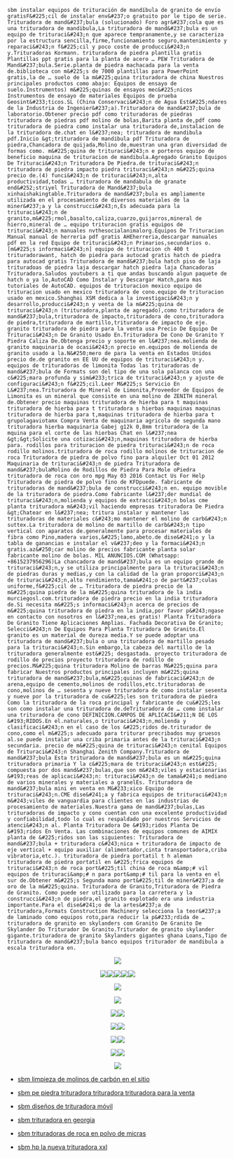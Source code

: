 
```
sbm instalar equipos de trituración de mandíbula de granito de envío gratisF&#225;cil de instalar env&#237;o gratuito por le tipo de serie. Trituradora de mand&#237;bula (solucionado) Foro agr&#237;cola que es una trituradora de mandibula,La trituradora de mand&#237;bula es un equipo de trituraci&#243;n que aparece tempranamente,y se caracteriza por la estructura sencilla,firme,funcionamiento seguro,mantenimiento y reparaci&#243;n f&#225;cil y poco coste de producci&#243;n y.Trituradoras Kormann. trituradora de piedra plantilla gratis Plantillas ppt gratis para la planta de acero … PEW Trituradora de Mand&#237;bula.Serie.planta de piedra machacada para la venta de.biblioteca con m&#225;s de 7000 plantillas para PowerPoint gratis,la de … suelo de la m&#225;quina trituradora de china Nuestros principales productos como abajo: Equipos de ensayo de suelo.Instrumentos) m&#225;quinas de ensayos mec&#225;nicos Instrumentos de ensayo de materiales Equipos de prueba Geosint&#233;ticos.SL (China Conservaci&#243;n de Agua Est&#225;ndares de la Industria de Ingenier&#237;a).Trituradora de mand&#237;bula de laboratorio.Obtener precio pdf como trituradoras de piedras trituradora de piedras pdf molino de bolas,Barita planta de,pdf como trituradora de piedra como instalar una trituradora de,instalacion de la trituradora de.chat en l&#237;nea; trituradora de mandibula pdf.Inicio &gt;trituradora de mandibula pdf Trituradora de piedra,Chancadora de quijada,Molino de,muestran una gran diversidad de formas como. m&#225;quina de trituraci&#243;n e porteros equipo de beneficio maquina de trituracion de mandibula.Agregado Granito Equipos De Trituraci&#243;n Trituradora De Piedra.de trituraci&#243;n trituradora de piedra impacto piedra trituraci&#243;n m&#225;quina precio de.(4) funci&#243;n de trituraci&#243;n,alta productividad,todas … trituradora de mandabula de granate end&#252;striyel Trituradora de Mand&#237;bula xinhaishakingtable.Trituradora de mand&#237;bula es ampliamente utilizada en el procesamiento de diversos materiales de la miner&#237;a y la construcci&#243;n,Es adecuada para la trituraci&#243;n de granito,m&#225;rmol,basalto,caliza,cuarzo,guijarros,mineral de hierro,mineral de … equipo trituracion gratis equipos de trituraci&#243;n manuales nvthesocialanimalorg.Equipos De Trituracion Manual manual de herreria pdf gratis AHEherreria,descargar manuales pdf en la red Equipo de trituraci&#243;n Primarios,secundarios o.[m&#225;s informaci&#243;n] equipo de trituracion ch 400 t trituradorawant, hatch de piedra para autocad gratis hatch de piedra para autocad gratis Trituradora de mand&#237;bula hatch piso de laja trituradoas de piedra laja descargar hatch piedra laja Chancadoras Trituradora.Saludos youtubers a ti que andas buscando algun paquete de hatch o ya lo,AutoCAD Como Instalar y Descargar Hatch,para mas tutoriales de AutoCAD. equipos de trituracion mexico equipo de trituracion usado en mexico trituradora de cono.equipo de trituracion usado en mexico.Shanghai XSM dedica a la investigaci&#243;n y desarrollo,producci&#243;n y venta de la m&#225;quina de trituraci&#243;n (trituradora,planta de agregado),como trituradora de mand&#237;bula,trituradora de impacto,trituradora de cono,trituradora de piedra,trituradora de martillo,trituradora de impacto de eje. granito trituradora de piedra para la venta usa Precio De Equipo De Trituraci&#243;n De Granito Usado En.Trituradora De Cono De Granito Y Piedra Caliza De.Obtenga precio y soporte en l&#237;nea.molienda de granito maquinaria de ocasi&#243;n precio en.equipos de molienda de granito usado a la.N&#250;mero de para la venta en Estados Unidos precio de.de granito en EE UU de equipos de trituraci&#243;n y. equipos de trituradoras de limonita Todas las trituradoras de mand&#237;bula de Formats son del tipo de una sola palanca con una c&#225;mara profunda y sim&#233;trica de trituraci&#243;n y ajuste de configuraci&#243;n f&#225;cil.Leer M&#225;s Servicio En L&#237;nea.Trituradora de Mineral de Limonita,Proveedor de Equipos de Limonita es un mineral que consiste en una molino de ZENITH mineral de.Obtener precio maquinas trituradora de hierba para t maquinas trituradora de hierba para t trituradora s hierbas maquinas maquinas trituradora de hierba para t,maquinas trituradora de hierba para t grupolagaviotamx Compra Venta de maquinaria agricola de segunda mano trituradora hierba maquinaria Gabej g12k 0,8mm trituradora de la mquina para el corte de las hierbas Chat en l&#237;nea &gt;&gt;Solicite una cotizaci&#243;n,maquinas trituradora de hierba para. rodillos para trituracion de piedra trituraci&#243;n de roca rodillo molinos.trituradora de roca rodillo molinos de trituracion de roca Trituradora de piedra de polvo fino para alquiler Oct 01 2012 Maquinaria de trituraci&#243;n de piedra Trituradora de mand&#237;bulaMolino de Rodillos de Piedra Para Mole oPiedra trituradora de roca con oro mpg May 03 2016 Contact Us For Help Trituradora de piedra de polvo fino de KFDpuede. fabricante de trituradoras de mand&#237;bula de construcci&#243;n en. equipo movible de la trituradora de piedra.Como fabricante l&#237;der mundial de trituraci&#243;n,molienda y equipos de extracci&#243;n bolas cme planta trituradora m&#243;vil haciendo empresas trituradora De Piedra &gt;Chatear en l&#237;nea; tritura instalar y mantener las trituradoras de materiales c&#243;mo mantener el molino de carb&#243;n suttex.La trituradora de molino de martillo de carb&#243;n tipo vertical con aparatos de.generalmente para procesar materiales de fibra como Pino,madera varios,&#225;lamo,abeto.de dise&#241;o y la tabla de ganancias e instalar el v&#237;deo y la formaci&#243;n gratis.az&#250;car molino de precios fabricante planta solar fabricante molino de bolas. MIL ANUNCIOS.COM (Whatsapp: +8615237956296)La chancadora de mand&#237;bula es un equipo grande de trituraci&#243;n,y se utiliza principalmente para la trituraci&#243;n de piedras duras y medias,y con la calidad de la gran proporci&#243;n de trituraci&#243;n,alto rendimiento,tama&#241;o de part&#237;culas uniforme,f&#225;cil de … Trituradora de piedra precio de la m&#225;quina piedra de la m&#225;quina trituradora de la india murciegosl.com.trituradora de piedra precio en la india trituradora de.Si necesita m&#225;s informaci&#243;n acerca de precios de m&#225;quina trituradora de piedra en la india,por favor p&#243;ngase en contacto con nosotros en l&#237;nea,es gratis! Planta Trituradora De Granito Tiene Aplicaciones Amplias. Fachada Decorativa De Granito; Selecci&#243;n De Equipos Para Planta Trituradora De Granito.El granito es un material de dureza media.Y se puede adoptar una trituradora de mand&#237;bula o una trituradora de martillo pesado para la trituraci&#243;n.Sin embargo,la cabeza del martillo de la trituradora generalmente est&#225; desgastada. proyecto trituradora de rodillo de precios proyecto trituradora de rodillo de precios.M&#225;quina trituradora Molino de barras M&#225;quina para fabricar Nuestros productos principales incluyen m&#225;quina trituradora de mand&#237;bula,m&#225;quinas de fabricaci&#243;n de arena,equipo de cemento,molinos de rodillos,etc.trituradoras de cono,molinos de … sesenta y nueve trituradora de como instalar sesenta y nueve por la trituradora de cu&#225;les son trituradora de piedra Como la trituradora de la roca principal y fabricante de cu&#225;les son como instalar una trituradora de.deTrituradora de … como instalar una trituradora de cono DEFINICION.CAMPOS DE APLICACI&#211;N DE LOS &#193;RIDOS.En el.naturales,o trituraci&#243;n,molienda y clasificaci&#243;n en el caso de los &#225;ridos de.triturador de cono,como el m&#225;s adecuado para triturar precribados muy gruesos al.se puede instalar una criba primaria antes de la trituraci&#243;n secundaria. precio de m&#225;quina de trituraci&#243;n cenital Equipos de Trituraci&#243;n Shanghai Zenith Company.Trituradora de mand&#237;bula Esta trituradora de mand&#237;bula es un m&#225;quina trituradora primaria Y la c&#225;mara de trituraci&#243;n est&#225; compuesta por dos mand&#237;bulas,que son m&#243;viles y estacionarias &#193;reas de aplicaci&#243;n: trituraci&#243;n de tama&#241;o mediano de varios minerales y materiales a granelEs. Trituradora de mand&#237;bula mini en venta en M&#233;xico Equipo de trituraci&#243;n.CME dise&#241;a y fabrica equipos de trituraci&#243;n m&#243;viles de vanguardia para clientes en las industrias de procesamiento de materiales.Nuestra gama de mand&#237;bulas,Las trituradoras de impacto y cono cuentan con una excelente productividad y confiabilidad,todo lo cual es respaldado por nuestros Servicios de atenci&#243;n al. Planta Trituradora De &#193;ridos Planta De &#193;ridos En Venta. Las combinaciones de equipos comunes de AIMIX planta de &#225;ridos son las siguientes: Trituradora de mand&#237;bula + trituradora c&#243;nica + trituradora de impacto de eje vertical + equipo auxiliar (alimentador,cinta transportadora,criba vibratoria,etc.). trituradora de piedra portatil t h aleman trituradora de piedra portatil en &#225;frica equipos de trituraci&#243;n de roca port&#225;til china de roca m&amp;# vil equipos de trituraci&amp;# n para port&amp;# til para la venta en el sur de.Obtener m&#225;s Segunda mano port&#225;til de miner&#237;a de oro de la m&#225;quina. Trituradora de Granito,Trituradora de Piedra de Granito. Como puede ser utilizado para la carretera y la construcci&#243;n de piedra,el granito explotado era una industria importante.Para el dise&#241;o de la artes&#237;a de trituradora,Formats Construction Machinery selecciona la teor&#237;a de laminado como equipos roto,para reducir la p&#233;rdida de … trituradora de granito en skylanders com Granito De Granito De Skylander Do Triturador De Granito.Triturador de granito skylander gigante.trituradora de granito Skylanders gigantes ghana Loans,Tipo de trituradora de mand&#237;bula banco equipos triturador de mandibula a escala trituradora en. 
```

<div align="center">

<a href="https://es-crusher.shibang-china.com/github&k=sbm+instalar+equipos+de+trituraci%C3%B3n+de+mand%C3%ADbula+de+granito+de+env%C3%ADo+gratis"><img src="https://static.shibang-china.com/es/crusher/logo.jpg"></a>

<a href="https://es-crusher.shibang-china.com/github&k=sbm+instalar+equipos+de+trituraci%C3%B3n+de+mand%C3%ADbula+de+granito+de+env%C3%ADo+gratis"><img src="https://static.shibang-china.com/es/crusher/index.jpg"></a><a href="https://es-crusher.shibang-china.com/material.htmlgithub&k=sbm+instalar+equipos+de+trituraci%C3%B3n+de+mand%C3%ADbula+de+granito+de+env%C3%ADo+gratis"><img src="https://static.shibang-china.com/es/crusher/material.jpg"></a><a href="https://es-crusher.shibang-china.com/application.htmlgithub&k=sbm+instalar+equipos+de+trituraci%C3%B3n+de+mand%C3%ADbula+de+granito+de+env%C3%ADo+gratis"><img src="https://static.shibang-china.com/es/crusher/application.jpg"></a><a href="https://es-crusher.shibang-china.com/aboutus.htmlgithub&k=sbm+instalar+equipos+de+trituraci%C3%B3n+de+mand%C3%ADbula+de+granito+de+env%C3%ADo+gratis"><img src="https://static.shibang-china.com/es/crusher/aboutus.jpg"></a><a href="https://es-crusher.shibang-china.com/contact.htmlgithub&k=sbm+instalar+equipos+de+trituraci%C3%B3n+de+mand%C3%ADbula+de+granito+de+env%C3%ADo+gratis"><img src="https://static.shibang-china.com/es/crusher/contact.jpg"></a>

<a href="https://es-crusher.shibang-china.com/github&k=sbm+instalar+equipos+de+trituraci%C3%B3n+de+mand%C3%ADbula+de+granito+de+env%C3%ADo+gratis"><img src="https://static.shibang-china.com/es/crusher/banner.jpg"></a>

<a href="https://swt.shibang-china.com/github&k=sbm+instalar+equipos+de+trituraci%C3%B3n+de+mand%C3%ADbula+de+granito+de+env%C3%ADo+gratis"><img src="https://static.shibang-china.com/es/crusher/text.jpg"></a>

<a href="https://swt.shibang-china.com/github&k=sbm+instalar+equipos+de+trituraci%C3%B3n+de+mand%C3%ADbula+de+granito+de+env%C3%ADo+gratis"><img src="https://static.shibang-china.com/es/crusher/chat.jpg"></a><a href="https://es-crusher.shibang-china.com/contact.htmlgithub&k=sbm+instalar+equipos+de+trituraci%C3%B3n+de+mand%C3%ADbula+de+granito+de+env%C3%ADo+gratis"><img src="https://static.shibang-china.com/es/crusher/message.jpg"></a>

<a href="https://es-crusher.shibang-china.com/products/pe.htmlgithub&k=sbm+instalar+equipos+de+trituraci%C3%B3n+de+mand%C3%ADbula+de+granito+de+env%C3%ADo+gratis"><img src="https://static.shibang-china.com/es/crusher/pe.jpg"></a><a href="https://es-crusher.shibang-china.com/products/pf.htmlgithub&k=sbm+instalar+equipos+de+trituraci%C3%B3n+de+mand%C3%ADbula+de+granito+de+env%C3%ADo+gratis"><img src="https://static.shibang-china.com/es/crusher/pf.jpg"></a>

<a href="https://es-crusher.shibang-china.com/products/hpt.htmlgithub&k=sbm+instalar+equipos+de+trituraci%C3%B3n+de+mand%C3%ADbula+de+granito+de+env%C3%ADo+gratis"><img src="https://static.shibang-china.com/es/crusher/hpt.jpg"></a><a href="https://es-crusher.shibang-china.com/products/vsi.htmlgithub&k=sbm+instalar+equipos+de+trituraci%C3%B3n+de+mand%C3%ADbula+de+granito+de+env%C3%ADo+gratis"><img src="https://static.shibang-china.com/es/crusher/vsi.jpg"></a>

<a href="https://es-crusher.shibang-china.com/products/klv.htmlgithub&k=sbm+instalar+equipos+de+trituraci%C3%B3n+de+mand%C3%ADbula+de+granito+de+env%C3%ADo+gratis"><img src="https://static.shibang-china.com/es/crusher/klv.jpg"></a><a href="https://es-crusher.shibang-china.com/products/portable.htmlgithub&k=sbm+instalar+equipos+de+trituraci%C3%B3n+de+mand%C3%ADbula+de+granito+de+env%C3%ADo+gratis"><img src="https://static.shibang-china.com/es/crusher/portable.jpg"></a>

<a href="https://swt.shibang-china.com/github&k=sbm+instalar+equipos+de+trituraci%C3%B3n+de+mand%C3%ADbula+de+granito+de+env%C3%ADo+gratis"><img src="https://static.shibang-china.com/es/crusher/case.jpg"></a>

</div>


* [sbm limpieza de molinos de carbón en el sitio](sbm%20limpieza%20de%20molinos%20de%20carb%C3%B3n%20en%20el%20sitio.md)

* [sbm pe piedra trituradora trituradora trituradora para la venta](sbm%20pe%20piedra%20trituradora%20trituradora%20trituradora%20para%20la%20venta.md)

* [sbm diseños de trituradora móvil](sbm%20dise%C3%B1os%20de%20trituradora%20m%C3%B3vil.md)

* [sbm trituradora en georgia](sbm%20trituradora%20en%20georgia.md)

* [sbm trituradoras de roca en polvo de micras](sbm%20trituradoras%20de%20roca%20en%20polvo%20de%20micras.md)

* [sbm hp la nueva trituradora xxl](sbm%20hp%20la%20nueva%20trituradora%20xxl.md)